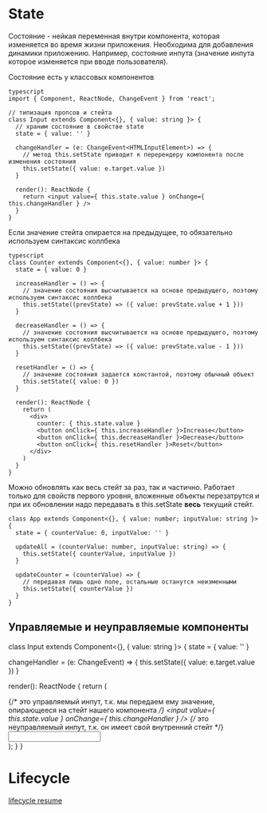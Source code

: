 # State
Состояние - нейкая переменная внутри компонента, которая изменяется во время жизни приложения. Необходима для добавления динамики приложению.
Например, состояние инпута (значение инпута которое изменяется при вводе пользователя).

Состояние есть у классовых компонентов

```
typescript
import { Component, ReactNode, ChangeEvent } from 'react';

// типизация пропсов и стейта
class Input extends Component<{}, { value: string }> {
  // храним состояние в свойстве state
  state = { value: '' }

  changeHandler = (e: ChangeEvent<HTMLInputElement>) => {
    // метод this.setState приводит к перерендеру компонента после изменения состояния
    this.setState({ value: e.target.value })
  }

  render(): ReactNode {
    return <input value={ this.state.value } onChange={ this.changeHandler } />
  }
}
```

Если значение стейта опирается на предыдущее, то обязательно используем синтаксис коллбека

```
typescript
class Counter extends Component<{}, { value: number }> {
  state = { value: 0 }

  increaseHandler = () => {
    // значение состояния высчитывается на основе предыдущего, поэтому используем синтаксис коллбека
    this.setState((prevState) => ({ value: prevState.value + 1 }))
  }

  decreaseHandler = () => {
    // значение состояния высчитывается на основе предыдущего, поэтому используем синтаксис коллбека
    this.setState((prevState) => ({ value: prevState.value - 1 }))
  }

  resetHandler = () => {
    // значение состояния задается константой, поэтому обычный объект
    this.setState({ value: 0 })
  }

  render(): ReactNode {
    return (
      <div>
        counter: { this.state.value }
        <button onClick={ this.increaseHandler }>Increase</button>
        <button onClick={ this.decreaseHandler }>Decrease</button>
        <button onClick={ this.resetHandler }>Reset</button>
      </div>
    )
  }
}
```

Можно обновлять как весь стейт за раз, так и частично.
Работает только для свойств первого уровня, вложенные объекты перезатрутся и при их обновлении надо передавать в this.setState **весь** текущий стейт.
```
class App extends Component<{}, { value: number; inputValue: string }> {
  state = { counterValue: 0, inputValue: '' }

  updateAll = (counterValue: number, inputValue: string) => {
    this.setState({ counterValue, inputValue })
  }

  updateCounter = (counterValue) => {
    // передавая лишь одно поле, остальные останутся неизменными
    this.setState({ counterValue })
  }
}

```

## Управляемые и неуправляемые компоненты

class Input extends Component<{}, { value: string }> {
  state = { value: '' }

  changeHandler = (e: ChangeEvent<HTMLInputElement>) => {
    this.setState({ value: e.target.value })
  }

  render(): ReactNode {
    return (
      <div>
        {/* это управляемый инпут, т.к. мы передаем ему значение, опирающееся на стейт нашего компонента */}
        <input value={ this.state.value } onChange={ this.changeHandler } />
        {/* это неуправляемый инпут, т.к. он имеет свой внутренний стейт */}
        <input />
      </div>
    );
  }
}

# Lifecycle
[lifecycle resume](https://github.com/fetchMachine/tms-js-pro/blob/main/33-lifecycle/lifecycle_resume.md)
